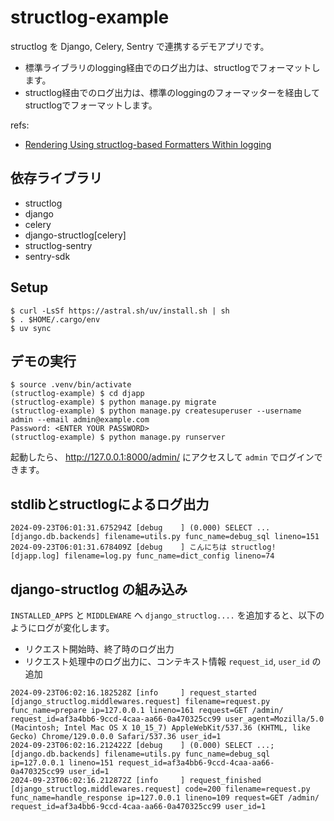 # structlog-example
structlog を Django, Celery, Sentry で連携するデモアプリです。

- 標準ライブラリのlogging経由でのログ出力は、structlogでフォーマットします。
- structlog経由でのログ出力は、標準のloggingのフォーマッターを経由してstructlogでフォーマットします。

refs:
- [Rendering Using structlog-based Formatters Within logging](https://www.structlog.org/en/latest/standard-library.html#rendering-using-structlog-based-formatters-within-logging)

## 依存ライブラリ

- structlog
- django
- celery
- django-structlog[celery]
- structlog-sentry
- sentry-sdk

## Setup

```
$ curl -LsSf https://astral.sh/uv/install.sh | sh
$ . $HOME/.cargo/env
$ uv sync
```

## デモの実行

```
$ source .venv/bin/activate
(structlog-example) $ cd djapp
(structlog-example) $ python manage.py migrate
(structlog-example) $ python manage.py createsuperuser --username admin --email admin@example.com
Password: <ENTER YOUR PASSWORD>
(structlog-example) $ python manage.py runserver
```

起動したら、 http://127.0.0.1:8000/admin/ にアクセスして `admin` でログインできます。

## stdlibとstructlogによるログ出力

```
2024-09-23T06:01:31.675294Z [debug    ] (0.000) SELECT ... [django.db.backends] filename=utils.py func_name=debug_sql lineno=151
2024-09-23T06:01:31.678409Z [debug    ] こんにちは structlog!               [djapp.log] filename=log.py func_name=dict_config lineno=74
```

## django-structlog の組み込み

`INSTALLED_APPS` と `MIDDLEWARE` へ `django_structlog....` を追加すると、以下のようにログが変化します。

- リクエスト開始時、終了時のログ出力
- リクエスト処理中のログ出力に、コンテキスト情報 `request_id`, `user_id` の追加

```
2024-09-23T06:02:16.182528Z [info     ] request_started                [django_structlog.middlewares.request] filename=request.py func_name=prepare ip=127.0.0.1 lineno=161 request=GET /admin/ request_id=af3a4bb6-9ccd-4caa-aa66-0a470325cc99 user_agent=Mozilla/5.0 (Macintosh; Intel Mac OS X 10_15_7) AppleWebKit/537.36 (KHTML, like Gecko) Chrome/129.0.0.0 Safari/537.36 user_id=1
2024-09-23T06:02:16.212422Z [debug    ] (0.000) SELECT ...; [django.db.backends] filename=utils.py func_name=debug_sql ip=127.0.0.1 lineno=151 request_id=af3a4bb6-9ccd-4caa-aa66-0a470325cc99 user_id=1
2024-09-23T06:02:16.212872Z [info     ] request_finished               [django_structlog.middlewares.request] code=200 filename=request.py func_name=handle_response ip=127.0.0.1 lineno=109 request=GET /admin/ request_id=af3a4bb6-9ccd-4caa-aa66-0a470325cc99 user_id=1
```
